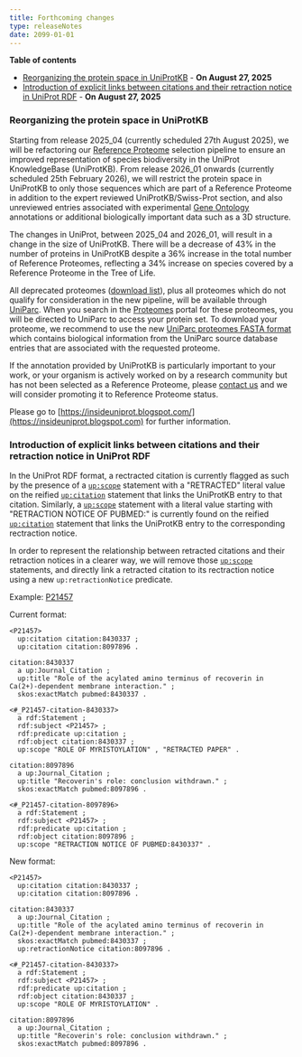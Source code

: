 ```yaml
---
title: Forthcoming changes
type: releaseNotes
date: 2099-01-01
---
```


**Table of contents**

   * [Reorganizing the protein space in UniProtKB](#reorganizing-the-protein-space-in-uniprotkb) - **On August 27, 2025**
   * [Introduction of explicit links between citations and their retraction notice in UniProt RDF](#introduction-of-explicit-links-between-citations-and-their-retraction-notice-in-uniprot-rdf) - **On August 27, 2025**


### Reorganizing the protein space in UniProtKB

Starting from release 2025_04 (currently scheduled 27th August 2025), we will be refactoring our [Reference Proteome](https://www.uniprot.org/help/reference_proteome) selection pipeline to ensure an improved representation of species biodiversity in the UniProt KnowledgeBase (UniProtKB). From release 2026_01 onwards (currently scheduled 25th February 2026), we will restrict the protein space in UniProtKB to only those sequences which are part of a Reference Proteome in addition to the expert reviewed UniProtKB/Swiss-Prot section, and also unreviewed entries associated with experimental [Gene Ontology](https://www.uniprot.org/help/gene-ontology) annotations or additional biologically important data such as a 3D structure.

The changes in UniProt, between 2025_04 and 2026_01, will result in a change in the size of UniProtKB. There will be a decrease of 43% in the number of proteins in UniProtKB despite a 36% increase in the total number of Reference Proteomes, reflecting a 34% increase on species covered by a Reference Proteome in the Tree of Life.

All deprecated proteomes ([download list](https://ftp.ebi.ac.uk/pub/contrib/UniProt/proteomes/proteomes_to_be_removed_from_UPKB.csv)), plus all proteomes which do not qualify for consideration in the new pipeline, will be available through [UniParc](https://www.uniprot.org/uniparc/). When you search in the [Proteomes](https://www.uniprot.org/proteomes/) portal for these proteomes, you will be directed to UniParc to access your protein set. To download your proteome, we recommend to use the new [UniParc proteomes FASTA format](https://www.uniprot.org/help/fasta-headers#uniparc-proteomes) which contains biological information from the UniParc source database entries that are associated with the requested proteome.

If the annotation provided by UniProtKB is particularly important to your work, or your organism is actively worked on by a research community but has not been selected as a Reference Proteome, please [contact us](https://www.uniprot.org/contact) and we will consider promoting it to Reference Proteome status.

Please go to [https://insideuniprot.blogspot.com/](https://insideuniprot.blogspot.com) for further information.


### Introduction of explicit links between citations and their retraction notice in UniProt RDF

In the UniProt RDF format, a rectracted citation is currently flagged as such by the presence of a [`up:scope`](http://purl.uniprot.org/core/scope) statement with a "RETRACTED" literal value on the reified [`up:citation`](http://purl.uniprot.org/core/citation) statement that links the UniProtKB entry to that citation. Similarly, a [`up:scope`](http://purl.uniprot.org/core/scope) statement with a literal value starting with "RETRACTION NOTICE OF PUBMED:" is currently found on the reified [`up:citation`](http://purl.uniprot.org/core/citation) statement that links the UniProtKB entry to the corresponding rectraction notice.

In order to represent the relationship between retracted citations and their retraction notices in a clearer way, we will remove those [`up:scope`](http://purl.uniprot.org/core/scope) statements, and directly link a retracted citation to its rectraction notice using a new `up:retractionNotice` predicate.

Example: [P21457](https://rest.uniprot.org/uniprotkb/P21457.ttl)

Current format:

```
<P21457>
  up:citation citation:8430337 ;
  up:citation citation:8097896 .

citation:8430337
  a up:Journal_Citation ;
  up:title "Role of the acylated amino terminus of recoverin in Ca(2+)-dependent membrane interaction." ;
  skos:exactMatch pubmed:8430337 .

<#_P21457-citation-8430337>
  a rdf:Statement ;
  rdf:subject <P21457> ;
  rdf:predicate up:citation ;
  rdf:object citation:8430337 ;
  up:scope "ROLE OF MYRISTOYLATION" , "RETRACTED PAPER" .

citation:8097896
  a up:Journal_Citation ;
  up:title "Recoverin's role: conclusion withdrawn." ;
  skos:exactMatch pubmed:8097896 .

<#_P21457-citation-8097896>
  a rdf:Statement ;
  rdf:subject <P21457> ;
  rdf:predicate up:citation ;
  rdf:object citation:8097896 ;
  up:scope "RETRACTION NOTICE OF PUBMED:8430337" .
```

New format:

```
<P21457>
  up:citation citation:8430337 ;
  up:citation citation:8097896 .

citation:8430337
  a up:Journal_Citation ;
  up:title "Role of the acylated amino terminus of recoverin in Ca(2+)-dependent membrane interaction." ;
  skos:exactMatch pubmed:8430337 ;
  up:retractionNotice citation:8097896 .

<#_P21457-citation-8430337>
  a rdf:Statement ;
  rdf:subject <P21457> ;
  rdf:predicate up:citation ;
  rdf:object citation:8430337 ;
  up:scope "ROLE OF MYRISTOYLATION" .

citation:8097896
  a up:Journal_Citation ;
  up:title "Recoverin's role: conclusion withdrawn." ;
  skos:exactMatch pubmed:8097896 .
```
